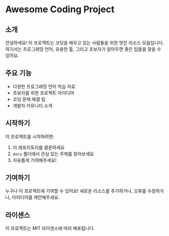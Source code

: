 # Awesome Coding Project

## 소개
안녕하세요! 이 프로젝트는 코딩을 배우고 있는 사람들을 위한 멋진 리소스 모음입니다. 여기서는 프로그래밍 언어, 유용한 툴, 그리고 초보자가 알아두면 좋은 팁들을 찾을 수 있어요.

## 주요 기능
- 다양한 프로그래밍 언어 학습 자료
- 초보자를 위한 프로젝트 아이디어
- 코딩 문제 해결 팁
- 개발자 커뮤니티 소개

## 시작하기
이 프로젝트를 시작하려면:
1. 이 레포지토리를 클론하세요
2. `docs` 폴더에서 관심 있는 주제를 찾아보세요
3. 자유롭게 기여해주세요!

## 기여하기
누구나 이 프로젝트에 기여할 수 있어요! 새로운 리소스를 추가하거나, 오류를 수정하거나, 아이디어를 제안해주세요.

## 라이센스
이 프로젝트는 MIT 라이센스에 따라 배포됩니다.